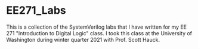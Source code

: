 # EE271_Labs

This is a collection of the SystemVerilog labs that I have written for my EE 271 "Introduction to Digital Logic" class. I took this class at the University of Washington
during winter quarter 2021 with Prof. Scott Hauck.
